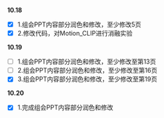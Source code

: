**10.18**
- [x] 1.组会PPT内容部分润色和修改，至少修改5页
- [x] 2.修改代码，对Motion_CLIP进行消融实验

**10.19**
- [ ] 1.组会PPT内容部分润色和修改，至少修改至第13页
- [ ] 2.组会PPT内容部分润色和修改，至少修改至第16页
- [x] 3.组会PPT内容部分润色和修改，至少修改至第19页

**10.20**
- [x] 1.完成组会PPT内容部分润色和修改
